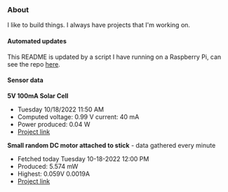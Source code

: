 ### About
I like to build things. I always have projects that I'm working on.

#### Automated updates
This README is updated by a script I have running on a Raspberry Pi, can see the repo [here](https://github.com/jdc-cunningham/raspi-git-repo-updater).

#### Sensor data
**5V 100mA Solar Cell**
- Tuesday 10/18/2022 11:50 AM
- Computed voltage: 0.99 V current: 40 mA
- Power produced: 0.04 W
- [Project link](https://github.com/jdc-cunningham/raspisolarplotter)

**Small random DC motor attached to stick** - data gathered every minute
- Fetched today Tuesday 10-18-2022 12:00 PM
- Produced: 5.574 mW
- Highest: 0.059V 0.0019A
- [Project link](https://github.com/jdc-cunningham/turbine-raspi)